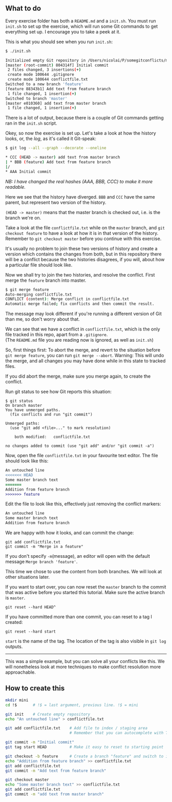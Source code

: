 ## What to do

Every exercise folder has both a `README.md` and a `init.sh`.
You must run `init.sh` to set up the exercise, which will run
some Git commands to get everything set up.
I encourage you to take a peek at it.

This is what you should see when you run `init.sh`:

```sh
$ ./init.sh

Initialized empty Git repository in /Users/nicolai/P/somegitconflicts/mini/.git/
[master (root-commit) 804314f] Initial commit
 2 files changed, 3 insertions(+)
 create mode 100644 .gitignore
 create mode 100644 conflictfile.txt
Switched to a new branch 'feature'
[feature 88343b1] Add text from feature branch
 1 file changed, 1 insertion(+)
Switched to branch 'master'
[master e010360] add text from master branch
 1 file changed, 1 insertion(+)
```

There is a lot of output, because there is a couple of Git
commands getting ran in the `init.sh` script.

Okey, so now the exercise is set up.
Let's take a look at how the history looks, or,
the *log*, as it's called it Git-speak:

```sh
$ git log --all --graph --decorate --oneline

* CCC (HEAD -> master) add text from master branch
| * BBB (feature) Add text from feature branch
|/  
* AAA Initial commit
```

*NB: I have changed the real hashes (AAA, BBB, CCC) to make it more readable.*

Here we see that the history have diverged. `BBB` and `CCC` have
the same parent, but represent two version of the history.

`(HEAD -> master)` means that the master branch is checked out, i.e.
is the branch we're on.

Take a look at the file `conflictfile.txt` while on the `master` branch,
and `git checkout feature` to have a look at how it is in that version of
the history. Remember to `git checkout master` before you continue with
this exercise.

It's usually no problem to join these two versions of history and create a
version which contains the changes from both, but in this repository there will
be a conflict because the two histories disagrees, if you will, about how a
particular file should look like.

Now we shall try to join the two histories, and resolve the conflict.
First merge the `feature` branch into master.

```sh
$ git merge feature
Auto-merging conflictfile.txt
CONFLICT (content): Merge conflict in conflictfile.txt
Automatic merge failed; fix conflicts and then commit the result.
```

The message may look different if you're running a different version
of Git than me, so don't worry about that.

We can see that we have a conflict in `conflictfile.txt`, which is
the only file tracked in this repo, apart from a `.gitignore`.  
(The `README.md` file you are reading now is ignored, as well as `init.sh`)  

So, first things first: To abort the merge, and revert to the situation
before `git merge feature`, you can run `git merge --abort`.
Warning: This will undo the merge, and all changes you may have done 
while in this state to tracked files.

If you did abort the merge, make sure you merge again, to create the
conflict.

Run git status to see how Git reports this situation:

```
$ git status
On branch master
You have unmerged paths.
  (fix conflicts and run "git commit")

Unmerged paths:
  (use "git add <file>..." to mark resolution)

	both modified:   conflictfile.txt

no changes added to commit (use "git add" and/or "git commit -a")
```

Now, open the file `conflictfile.txt` in your favourite text editor.
The file should look like this:

```diff
An untouched line
<<<<<<< HEAD
Some master branch text
=======
Addition from feature branch
>>>>>>> feature
```

Edit the file to look like this, effectively just removing the conflict
markers:

```diff
An untouched line
Some master branch text
Addition from feature branch
```

We are happy with how it looks, and can commit the change:

```
git add conflictfile.txt
git commit -m "Merge in a feature"
```

If you don't specify `-m`(message), an editor will open with the default
message `Merge branch 'feature'`.

This time we chose to use the content from both branches. We will
look at other situations later.

If you want to start over, you can now reset the `master` branch
to the commit that was active before you started this tutorial.
Make sure the active branch is `master`.

```
git reset --hard HEAD^
```

If you have committed more than one commit, you can reset to
a tag I created:

```
git reset --hard start
```

`start` is the name of the tag. The location of the tag is also
visible in `git log` outputs.

--------------------------------------------------------------------------------

This was a simple example, but you can solve all your conflicts like this.
We will nonetheless look at more techniques to make conflict resolution more
approachable.

## How to create this

```sh
mkdir mini
cd !$       # !$ = last argument, previous line. !$ = mini

git init    # Create empty repository
echo "An untouched line" > conflictfile.txt

git add conflictfile.txt    # Add file to index / staging area
                            # Remember that you can autocomplete with TAB

git commit -m "Initial commit"
git tag start HEAD          # Make it easy to reset to starting point

git checkout -b feature     # Create a branch "feature" and switch to it
echo "Addition from feature branch" >> conflictfile.txt
git add conflictfile.txt
git commit -m "Add text from feature branch"

git checkout master
echo "Some master branch text" >> conflictfile.txt
git add conflictfile.txt
git commit -m "add text from master branch"
```

